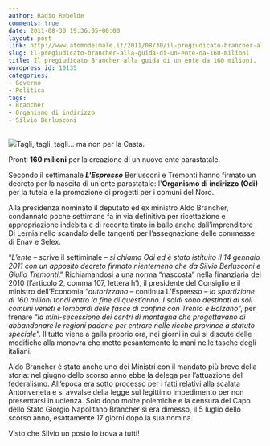 ```yaml
---
author: Radio Rebelde
comments: true
date: 2011-08-30 19:36:05+00:00
layout: post
link: http://www.atomodelmale.it/2011/08/30/il-pregiudicato-brancher-alla-guida-di-un-ente-da-160-milioni/
slug: il-pregiudicato-brancher-alla-guida-di-un-ente-da-160-milioni
title: Il pregiudicato Brancher alla guida di un ente da 160 milioni.
wordpress_id: 10135
categories:
- Governo
- Politica
tags:
- Brancher
- Organismo di indirizzo
- Silvio Berlusconi
---
```


![](http://www.atomodelmale.it/wp-content/uploads/2011/08/aldo-brancher-e-silvio-berlusconi-300x176.jpg)Tagli, tagli, tagli... ma non per la Casta.

Pronti **160 milioni** per la creazione di un nuovo ente parastatale.

Secondo il settimanale _**L'Espresso**_ Berlusconi e Tremonti hanno firmato un decreto per la nascita di un ente parastatale: l'**Organismo di indirizzo (Odi)** per la tutela e la promozione di progetti per i comuni del Nord.

Alla presidenza nominato il deputato ed ex ministro Aldo Brancher, condannato poche settimane fa in via definitiva per ricettazione e appropriazione indebita e di recente tirato in ballo anche dall’imprenditore Di Lernia nello scandalo delle tangenti per l’assegnazione delle commesse di Enav e Selex.


“_L’ente_ – scrive il settiminale – _si chiama Odi ed è stato istituito il 14 gennaio 2011 con un apposito decreto firmato nientemeno che da Silvio Berlusconi e Giulio Tremonti_.” Richiamandosi a una norma “nascosta” nella finanziaria del 2010 (l’articolo 2, comma 107, lettera h’), il presidente del Consiglio e il ministro dell’Economia “_autorizzano_ – continua L’Espresso – _la spartizione di 160 milioni tondi entro la fine di quest’anno. I soldi sono destinati ai soli comuni veneti e lombardi delle fasce di confine con Trento e Bolzano_”, per frenare “_la mini-secessione dei centri di montagna che progettavano di abbandonare le regioni padane per entrare nelle ricche province a statuto speciale_”. Il tutto viene a galla proprio ora, nei giorni in cui si discute delle modifiche alla monovra che mette pesantemente le mani nelle tasche degli italiani.

Aldo Brancher è stato anche uno dei Ministri con il mandato più breve della storia: nel giugno dello scorso anno ebbe la delega per l’attuazione del federalismo. All’epoca era sotto processo per i fatti relativi alla scalata Antonveneta e si avvalse della legge sul legittimo impedimento per non presentarsi in udienza. Solo dopo molte polemiche e la censura del Capo dello Stato Giorgio Napolitano Brancher si era dimesso, il 5 luglio dello scorso anno, esattamente 17 giorni dopo la sua nomina.

Visto che Silvio un posto lo trova a tutti!
